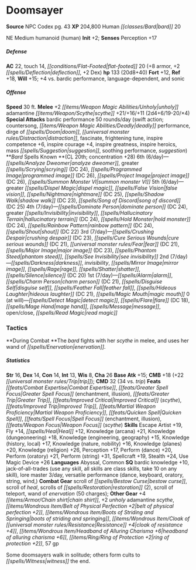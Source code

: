 ﻿---
cssclass: [monsters]
title1: Doomsayer
title2: Doomsayer
CR: 19
sources:
- name: NPC Codex
  page: 43
  link: http://paizo.com/products/btpy8v3a?Pathfinder-Roleplaying-Game-NPC-Codex
XP: 204800
race: Human
classes:
- bard 20
alignment: NE
size: Medium
type: humanoid
subtypes:
- human
initiative:
  bonus: 2
AC:
  AC: 22
  touch: 14
  flat_footed: 20
  components:
    armor: 8
    deflection: 2
    dex: 2
HP:
  HP: 133
  long: 20d8+40
saves:
  fort: 12
  ref: 18
  will: 15
  other: +4 vs. bardic performance, language-dependent, and sonic
speeds:
  base: 30
attacks:
  melee:
  - - text: +2 unholy adamantine scythe +21/+16/+11 (2d4+6/19-20/×4)
      entries:
      - - damage: 2d4+6
          crit_range: 19-20
          crit_multiplier: 4
      attack: +2 unholy adamantine scythe
      bonus:
      - 21
      - 16
      - 11
  special:
  - bardic performance 50 rounds/day (swift action; countersong, deadly performance,
    dirge of doom, distraction, fascinate, frightening tune, inspire competence +6,
    inspire courage +4, inspire greatness, inspire heroics, mass suggestion, soothing
    performance, suggestion)
spells:
  entries:
  - name: analyze dweomer
    source: Bard
    level: 6
  - name: greater scrying
    source: Bard
    level: 6
    DC: 24
  - name: programmed image
    source: Bard
    level: 6
    DC: 26
  - name: project image
    source: Bard
    level: 6
    DC: 26
  - name: summon monster VI
    source: Bard
    level: 6
  - name: greater dispel magic
    source: Bard
    level: 5
  - name: false vision
    source: Bard
    level: 5
  - name: nightmare
    source: Bard
    level: 5
    DC: 25
  - name: shadow walk
    source: Bard
    level: 5
    DC: 23
  - name: song of discord
    source: Bard
    level: 5
    DC: 25
  - name: dominate person
    source: Bard
    level: 4
    DC: 24
  - name: greater invisibility
    source: Bard
    level: 4
  - name: hallucinatory terrain
    source: Bard
    level: 4
    DC: 24
  - name: hold monster
    source: Bard
    level: 4
    DC: 24
  - name: rainbow pattern
    source: Bard
    level: 4
    DC: 24
  - name: shout
    source: Bard
    level: 4
    DC: 22
  - name: crushing despair
    source: Bard
    level: 3
    DC: 23
  - name: cure serious wounds
    source: Bard
    level: 3
    DC: 21
  - name: fear
    source: Bard
    level: 3
    DC: 21
  - name: major image
    source: Bard
    level: 3
    DC: 23
  - name: phantom steed
    source: Bard
    level: 3
  - name: see invisibility
    source: Bard
    level: 3
  - name: darkness
    source: Bard
    level: 2
  - name: invisibility
    source: Bard
    level: 2
  - name: mirror image
    source: Bard
    level: 2
  - name: rage
    source: Bard
    level: 2
  - name: shatter
    source: Bard
    level: 2
  - name: silence
    source: Bard
    level: 2
    DC: 20
  - name: alarm
    source: Bard
    level: 1
  - name: charm person
    source: Bard
    level: 1
    DC: 21
  - name: disguise self
    source: Bard
    level: 1
  - name: feather fall
    source: Bard
    level: 1
  - name: hideous laughter
    source: Bard
    level: 1
    DC: 21
  - name: magic mouth
    source: Bard
    level: 1
  - name: detect magic
    source: Bard
    level: 0
  - name: flare
    source: Bard
    level: 0
    DC: 18
  - name: mage hand
    source: Bard
    level: 0
  - name: message
    source: Bard
    level: 0
  - name: open/close
    source: Bard
    level: 0
  - name: read magic
    source: Bard
    level: 0
  sources:
  - name: Bard
    type: known
    CL: 20
    concentration: 28
    slots:
      6: 6
      5: 6
      4: 7
      3: 7
      2: 7
      1: 7
      0: at-will
tactics:
  During Combat: The bard fights with her scythe in melee, and uses her wand of enervation.
ability_scores:
  STR: 16
  DEX: 14
  CON: 14
  INT: 13
  WIS: 8
  CHA: 26
BAB: 15
CMB: 18
CMB_other: +22 trip
CMD: 32
CMD_other: 34 vs. trip
feats:
- name: Combat Expertise
- name: Greater Spell Focus (enchantment)
- name: Greater Spell Focus (illusion)
- name: Greater Trip
- name: Improved Critical (scythe)
- name: Improved Trip
- name: Martial Weapon Proficiency
- name: Quicken Spell
- name: Spell Focus (enchantment)
- name: Spell Focus (illusion)
- name: Weapon Focus (scythe)
skills:
  Escape Artist: 19
  Fly: 14
  Heal: 12
  Knowledge (arcana): 21
  Knowledge (dungeoneering): 18
  Knowledge (engineering): 15
  Knowledge (geography): 15
  Knowledge (history): 17
  Knowledge (local): 17
  Knowledge (nature): 16
  Knowledge (nobility): 16
  Knowledge (planes): 20
  Knowledge (religion): 26
  Perception: 17
  Perform (dance): 20
  Perform (oratory): 21
  Perform (string): 31
  Spellcraft: 19
  Stealth: 24
  Use Magic Device: 26
languages:
- Abyssal
- Common
special_qualities:
- bardic knowledge +10
- jack-of-all-trades (use any skill, all skills are class skills, take 10 on any skill)
- lore master 3/day
- versatile performance (dance, keyboard, oratory, string, wind,)
gear:
  combat:
  - scroll of bestow curse
  - scroll of heal
  - scrolls of restoration (2)
  - scroll of teleport
  - wand of enervation (50 charges)
  other:
  - +4 chain shirt
  - +2 unholy adamantine scythe
  - belt of physical perfection +2
  - boots of striding and springing
  - cloak of resistance +4
  - headband of alluring charisma +6
  - ring of protection +2
  - 57 gp
desc_long: Some doomsayers walk in solitude; others form cults to witness the end.

---

# Doomsayer

**Source** NPC Codex pg. 43
**XP** 204,800
Human _[[classes/Bard|bard]]_ 20

NE Medium humanoid (human)
**Init** +2; **Senses** Perception +17

##### Defense

**AC** 22, touch 14, _[[conditions/Flat-Footed|flat-footed]]_ 20 (+8 armor, +2 _[[spells/Deflection|deflection]]_, +2 Dex)
**hp** 133 (20d8+40)
**Fort** +12, **Ref** +18, **Will** +15; +4 vs. bardic performance, language-dependent, and sonic

##### Offense
**Speed** 30 ft.
**Melee** +2 _[[items/Weapon Magic Abilities/Unholy|unholy]]_ adamantine _[[items/Weapon/Scythe|scythe]]_ +21/+16/+11 (2d4+6/19-20/×4)
**Special Attacks** bardic performance 50 rounds/day (swift action; countersong, _[[items/Weapon Magic Abilities/Deadly|deadly]]_ performance, dirge of _[[spells/Doom|doom]]_, _[[universal monster rules/Distraction|distraction]]_, fascinate, frightening tune, inspire competence +6, inspire courage +4, inspire greatness, inspire heroics, mass _[[spells/Suggestion|suggestion]]_, soothing performance, _suggestion_)
**_Bard_ Spells Known **(CL 20th; concentration +28)
6th (6/day)—_[[spells/Analyze Dweomer|analyze dweomer]]_, greater _[[spells/Scrying|scrying]]_ (DC 24), _[[spells/Programmed Image|programmed image]]_ (DC 26), _[[spells/Project Image|project image]]_ (DC 26), _[[spells/Summon Monster VI|summon monster VI]]_
5th (6/day)—greater _[[spells/Dispel Magic|dispel magic]]_, _[[spells/False Vision|false vision]]_, _[[spells/Nightmare|nightmare]]_ (DC 25), _[[spells/Shadow Walk|shadow walk]]_ (DC 23), _[[spells/Song of Discord|song of discord]]_ (DC 25)
4th (7/day)—_[[spells/Dominate Person|dominate person]]_ (DC 24), greater _[[spells/Invisibility|invisibility]]_, _[[spells/Hallucinatory Terrain|hallucinatory terrain]]_ (DC 24), _[[spells/Hold Monster|hold monster]]_(DC 24), _[[spells/Rainbow Pattern|rainbow pattern]]_ (DC 24), _[[spells/Shout|shout]]_ (DC 22)
3rd (7/day)—_[[spells/Crushing Despair|crushing despair]]_ (DC 23), _[[spells/Cure Serious Wounds|cure serious wounds]]_ (DC 21), _[[universal monster rules/Fear|fear]]_ (DC 21), _[[spells/Major Image|major image]]_ (DC 23), _[[spells/Phantom Steed|phantom steed]]_, _[[spells/See Invisibility|see invisibility]]_
2nd (7/day)—_[[spells/Darkness|darkness]]_, _invisibility_, _[[spells/Mirror Image|mirror image]]_, _[[spells/Rage|rage]]_, _[[spells/Shatter|shatter]]_, _[[spells/Silence|silence]]_ (DC 20)
1st (7/day)—_[[spells/Alarm|alarm]]_, _[[spells/Charm Person|charm person]]_ (DC 21), _[[spells/Disguise Self|disguise self]]_, _[[spells/Feather Fall|feather fall]]_, _[[spells/Hideous Laughter|hideous laughter]]_ (DC 21), _[[spells/Magic Mouth|magic mouth]]_
0 (at will)—_[[spells/Detect Magic|detect magic]]_, _[[spells/Flare|flare]]_ (DC 18), _[[spells/Mage Hand|mage hand]]_, _[[spells/Message|message]]_, open/close, _[[spells/Read Magic|read magic]]_

### Tactics

**During Combat **The _bard_ fights with her _scythe_ in melee, and uses her wand of _[[spells/Enervation|enervation]]_.

##### Statistics
**Str** 16, **Dex** 14, **Con** 14, **Int** 13, **Wis** 8, **Cha** 26
**Base Atk** +15; **CMB** +18 (+22 _[[universal monster rules/Trip|trip]]_); **CMD** 32 (34 vs. _trip_)
**Feats** _[[feats/Combat Expertise|Combat Expertise]]_, _[[feats/Greater Spell Focus|Greater Spell Focus]]_ (enchantment, illusion), _[[feats/Greater Trip|Greater Trip]]_, _[[feats/Improved Critical|Improved Critical]]_ (_scythe_), _[[feats/Improved Trip|Improved Trip]]_, _[[feats/Martial Weapon Proficiency|Martial Weapon Proficiency]]_, _[[feats/Quicken Spell|Quicken Spell]]_, _[[feats/Spell Focus|Spell Focus]]_ (enchantment, illusion), _[[feats/Weapon Focus|Weapon Focus]]_ (_scythe_)
**Skills** Escape Artist +19, Fly +14, _[[spells/Heal|Heal]]_ +12, Knowledge (arcana) +21, Knowledge (dungeoneering) +18, Knowledge (engineering, geography) +15, Knowledge (history, local) +17, Knowledge (nature, nobility) +16, Knowledge (planes) +20, Knowledge (religion) +26, Perception +17, Perform (dance) +20, Perform (oratory) +21, Perform (string) +31, Spellcraft +19, Stealth +24, Use Magic Device +26
**Languages** Abyssal, Common
**SQ** bardic knowledge +10, jack-of-all-trades (use any skill, all skills are class skills, take 10 on any skill), lore master 3/day, versatile performance (dance, keyboard, oratory, string, wind,)
**Combat Gear** scroll of _[[spells/Bestow Curse|bestow curse]]_, scroll of _heal_, scrolls of _[[spells/Restoration|restoration]]_ (2), scroll of teleport, wand of _enervation_ (50 charges); **Other Gear** +4 _[[items/Armor/Chain shirt|chain shirt]]_, +2 _unholy_ adamantine _scythe_, _[[items/Wondrous Item/Belt of Physical Perfection +2|belt of physical perfection +2]]_, _[[items/Wondrous Item/Boots of Striding and Springing|boots of striding and springing]]_, _[[items/Wondrous Item/Cloak of _[[universal monster rules/Resistance|Resistance]]_ +4|cloak of _resistance_ +4]]_, _[[items/Wondrous Item/Headband of Alluring Charisma +6|headband of alluring charisma +6]]_, _[[items/Ring/Ring of Protection +2|ring of protection +2]]_, 57 gp

Some doomsayers walk in solitude; others form cults to _[[spells/Witness|witness]]_ the end.